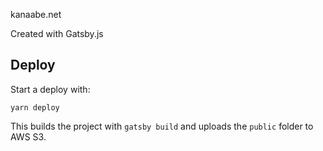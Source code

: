 kanaabe.net

Created with Gatsby.js

## Deploy

Start a deploy with:

```
yarn deploy
```

This builds the project with `gatsby build` and uploads the `public` folder to AWS S3.